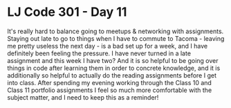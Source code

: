 # LJ Code 301 - Day 11

It's really hard to balance going to meetups & networking with assignments. Staying out late to go to things when I have to commute to Tacoma - leaving me pretty useless the next day - is a bad set up for a week, and I have definitely been feeling the pressure. I have never turned in a late assignment and this week I have two? And it is so helpful to be going over things in code after learning them in order to concrete knowledge, and it is additionally so helpful to actually do the reading assignments before I get into class. After spending my evening working through the Class 10 and Class 11 portfolio assignments I feel so much more comfortable with the subject matter, and I need to keep this as a reminder! 
